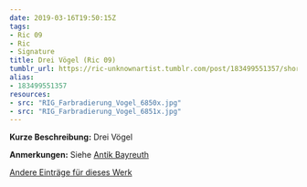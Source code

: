 ```yaml
---
date: 2019-03-16T19:50:15Z
tags:
- Ric 09
- Ric
- Signature
title: Drei Vögel (Ric 09)
tumblr_url: https://ric-unknownartist.tumblr.com/post/183499551357/short-description-three-birds-notes-see-antik
alias:
- 183499551357
resources:
- src: "RIG_Farbradierung_Vogel_6850x.jpg"
- src: "RIG_Farbradierung_Vogel_6851x.jpg"
---
```


**Kurze Beschreibung:** Drei Vögel

**Anmerkungen:** Siehe [Antik Bayreuth](http://www.antikbayreuth.de/kuenstlerverzeichnis/Kunstler_Q_bis_S/RIC_Radierung_Vogel/ric_radierung_vogel.html)

[Andere Einträge für dieses Werk](/tags/ric-09)
